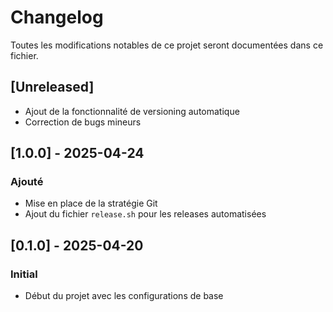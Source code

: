 # Changelog

Toutes les modifications notables de ce projet seront documentées dans ce fichier.

## [Unreleased]
- Ajout de la fonctionnalité de versioning automatique
- Correction de bugs mineurs

## [1.0.0] - 2025-04-24
### Ajouté
- Mise en place de la stratégie Git
- Ajout du fichier `release.sh` pour les releases automatisées

## [0.1.0] - 2025-04-20
### Initial
- Début du projet avec les configurations de base
